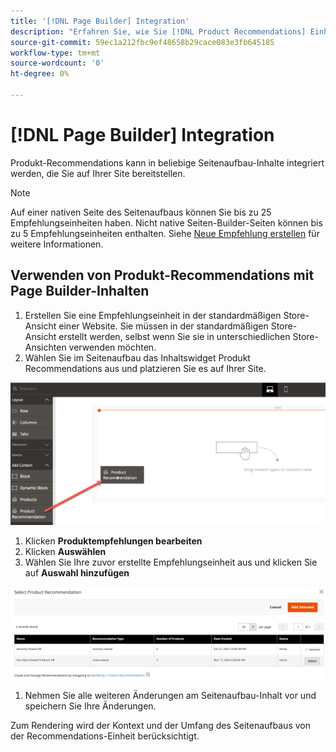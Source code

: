 ```yaml
---
title: '[!DNL Page Builder] Integration'
description: "Erfahren Sie, wie Sie [!DNL Product Recommendations] Einheiten in Page Builder."
source-git-commit: 59ec1a212fbc9ef48658b29cace083e3fb645185
workflow-type: tm+mt
source-wordcount: '0'
ht-degree: 0%

---
```


# [!DNL Page Builder] Integration

Produkt-Recommendations kann in beliebige Seitenaufbau-Inhalte integriert werden, die Sie auf Ihrer Site bereitstellen.

>[!NOTE]
>
> Auf einer nativen Seite des Seitenaufbaus können Sie bis zu 25 Empfehlungseinheiten haben. Nicht native Seiten-Builder-Seiten können bis zu 5 Empfehlungseinheiten enthalten. Siehe [Neue Empfehlung erstellen](create.md) für weitere Informationen.

## Verwenden von Produkt-Recommendations mit Page Builder-Inhalten

1. Erstellen Sie eine Empfehlungseinheit in der standardmäßigen Store-Ansicht einer Website. Sie müssen in der standardmäßigen Store-Ansicht erstellt werden, selbst wenn Sie sie in unterschiedlichen Store-Ansichten verwenden möchten.
1. Wählen Sie im Seitenaufbau das Inhaltswidget Produkt Recommendations aus und platzieren Sie es auf Ihrer Site.

![Empfehlungseinheit einfügen](assets/pb-insert.png)

1. Klicken **Produktempfehlungen bearbeiten**
1. Klicken **Auswählen**
1. Wählen Sie Ihre zuvor erstellte Empfehlungseinheit aus und klicken Sie auf **Auswahl hinzufügen**

![Empfehlungseinheit einfügen](assets/pb-select.png)

1. Nehmen Sie alle weiteren Änderungen am Seitenaufbau-Inhalt vor und speichern Sie Ihre Änderungen.

Zum Rendering wird der Kontext und der Umfang des Seitenaufbaus von der Recommendations-Einheit berücksichtigt.
